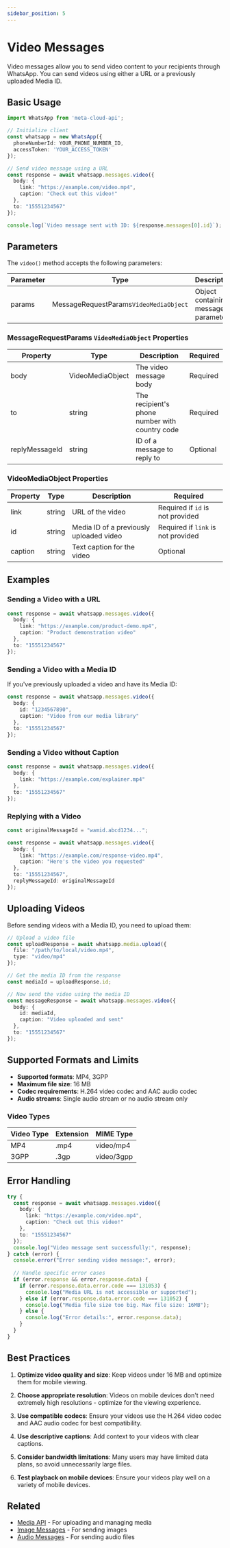 ```yaml
---
sidebar_position: 5
---
```


# Video Messages

Video messages allow you to send video content to your recipients through WhatsApp. You can send videos using either a URL or a previously uploaded Media ID.

## Basic Usage

```typescript
import WhatsApp from 'meta-cloud-api';

// Initialize client
const whatsapp = new WhatsApp({
  phoneNumberId: YOUR_PHONE_NUMBER_ID,
  accessToken: 'YOUR_ACCESS_TOKEN'
});

// Send video message using a URL
const response = await whatsapp.messages.video({
  body: { 
    link: "https://example.com/video.mp4",
    caption: "Check out this video!"
  },
  to: "15551234567"
});

console.log(`Video message sent with ID: ${response.messages[0].id}`);
```

## Parameters

The `video()` method accepts the following parameters:

| Parameter | Type | Description |
|-----------|------|-------------|
| params | MessageRequestParams`VideoMediaObject` | Object containing message parameters |

### MessageRequestParams `VideoMediaObject` Properties

| Property | Type | Description | Required |
|----------|------|-------------|----------|
| body | VideoMediaObject | The video message body | Required |
| to | string | The recipient's phone number with country code | Required |
| replyMessageId | string | ID of a message to reply to | Optional |

### VideoMediaObject Properties

| Property | Type | Description | Required |
|----------|------|-------------|----------|
| link | string | URL of the video | Required if `id` is not provided |
| id | string | Media ID of a previously uploaded video | Required if `link` is not provided |
| caption | string | Text caption for the video | Optional |

## Examples

### Sending a Video with a URL

```typescript
const response = await whatsapp.messages.video({
  body: { 
    link: "https://example.com/product-demo.mp4",
    caption: "Product demonstration video"
  },
  to: "15551234567"
});
```

### Sending a Video with a Media ID

If you've previously uploaded a video and have its Media ID:

```typescript
const response = await whatsapp.messages.video({
  body: { 
    id: "1234567890",
    caption: "Video from our media library"
  },
  to: "15551234567"
});
```

### Sending a Video without Caption

```typescript
const response = await whatsapp.messages.video({
  body: { 
    link: "https://example.com/explainer.mp4"
  },
  to: "15551234567"
});
```

### Replying with a Video

```typescript
const originalMessageId = "wamid.abcd1234...";

const response = await whatsapp.messages.video({
  body: { 
    link: "https://example.com/response-video.mp4",
    caption: "Here's the video you requested"
  },
  to: "15551234567",
  replyMessageId: originalMessageId
});
```

## Uploading Videos

Before sending videos with a Media ID, you need to upload them:

```typescript
// Upload a video file
const uploadResponse = await whatsapp.media.upload({
  file: "/path/to/local/video.mp4",
  type: "video/mp4"
});

// Get the media ID from the response
const mediaId = uploadResponse.id;

// Now send the video using the media ID
const messageResponse = await whatsapp.messages.video({
  body: { 
    id: mediaId,
    caption: "Video uploaded and sent"
  },
  to: "15551234567"
});
```

## Supported Formats and Limits

- **Supported formats**: MP4, 3GPP
- **Maximum file size**: 16 MB
- **Codec requirements**: H.264 video codec and AAC audio codec
- **Audio streams**: Single audio stream or no audio stream only

### Video Types

| Video Type | Extension | MIME Type |
|------------|-----------|-----------|
| MP4 | .mp4 | video/mp4 |
| 3GPP | .3gp | video/3gpp |

## Error Handling

```typescript
try {
  const response = await whatsapp.messages.video({
    body: { 
      link: "https://example.com/video.mp4",
      caption: "Check out this video!"
    },
    to: "15551234567"
  });
  console.log("Video message sent successfully:", response);
} catch (error) {
  console.error("Error sending video message:", error);
  
  // Handle specific error cases
  if (error.response && error.response.data) {
    if (error.response.data.error.code === 131053) {
      console.log("Media URL is not accessible or supported");
    } else if (error.response.data.error.code === 131052) {
      console.log("Media file size too big. Max file size: 16MB");
    } else {
      console.log("Error details:", error.response.data);
    }
  }
}
```

## Best Practices

1. **Optimize video quality and size**: Keep videos under 16 MB and optimize them for mobile viewing.

2. **Choose appropriate resolution**: Videos on mobile devices don't need extremely high resolutions - optimize for the viewing experience.

3. **Use compatible codecs**: Ensure your videos use the H.264 video codec and AAC audio codec for best compatibility.

4. **Use descriptive captions**: Add context to your videos with clear captions.

5. **Consider bandwidth limitations**: Many users may have limited data plans, so avoid unnecessarily large files.

6. **Test playback on mobile devices**: Ensure your videos play well on a variety of mobile devices.

## Related

- [Media API](../media-api.md) - For uploading and managing media
- [Image Messages](./image.md) - For sending images
- [Audio Messages](./audio.md) - For sending audio files 